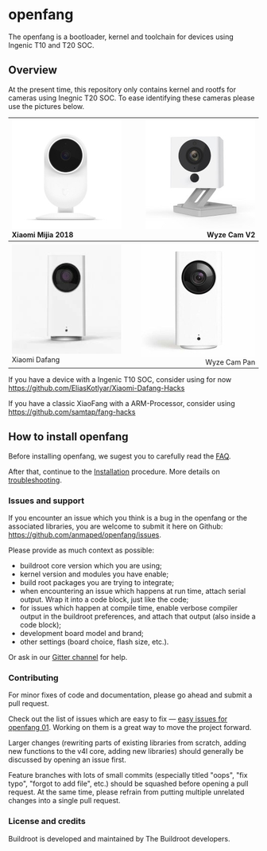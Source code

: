 # openfang
The openfang is a bootloader, kernel and toolchain for devices using Ingenic T10 and T20 SOC.

## Overview

At the present time, this repository only contains kernel and rootfs for cameras using Inegnic T20 SOC. To ease identifying these cameras please use the pictures below.

![Xiaomi Mijia](doc/SXJ02ZM/img/xiaomi_mijia_2018.jpg) Xiaomi Mijia 2018 | ![Wyze Cam v2](doc/wyzecam_v2.jpg) Wyze Cam V2
:-- | --:
![Xiaomi Dafang](doc/xiaomi_dafang.jpg) Xiaomi Dafang | ![Wyze Cam Pan](doc/WYZECP1/img/wyzecam_pan.jpg) Wyze Cam Pan

If you have a device with a Ingenic T10 SOC, consider using for now https://github.com/EliasKotlyar/Xiaomi-Dafang-Hacks

If you have a classic XiaoFang with a ARM-Processor, consider using https://github.com/samtap/fang-hacks


## How to install openfang

Before installing openfang, we sugest you to carefully read the [FAQ](/doc/faq.md).

After that, continue to the [Installation](/doc/install.md) procedure. More details on [troubleshooting](doc/troubleshooting.md).


### Issues and support ###

If you encounter an issue which you think is a bug in the openfang or the associated libraries, you are welcome to submit it here on Github: https://github.com/anmaped/openfang/issues.

Please provide as much context as possible:

- buildroot core version which you are using;
- kernel version and modules you have enable;
- build root packages you are trying to integrate;
- when encountering an issue which happens at run time, attach serial output. Wrap it into a code block, just like the code;
- for issues which happen at compile time, enable verbose compiler output in the buildroot preferences, and attach that output (also inside a code block);
- development board model and brand;
- other settings (board choice, flash size, etc.).

Or ask in our [Gitter channel](https://gitter.im/openfang_project) for help.

### Contributing

For minor fixes of code and documentation, please go ahead and submit a pull request.

Check out the list of issues which are easy to fix — [easy issues for openfang 01](https://github.com/anmaped/openfang/issues). Working on them is a great way to move the project forward.

Larger changes (rewriting parts of existing libraries from scratch, adding new functions to the v4l core, adding new libraries) should generally be discussed by opening an issue first.

Feature branches with lots of small commits (especially titled "oops", "fix typo", "forgot to add file", etc.) should be squashed before opening a pull request. At the same time, please refrain from putting multiple unrelated changes into a single pull request.

### License and credits ###

Buildroot is developed and maintained by The Buildroot developers.
